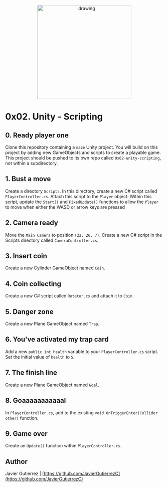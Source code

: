 <p align="center">
<img src="https://upload.wikimedia.org/wikipedia/commons/thumb/1/19/Unity_Technologies_logo.svg/275px-Unity_Technologies_logo.svg.png" alt="drawing" width="300"/>
</p>

# 0x02. Unity - Scripting

## 0. Ready player one
Clone this repository containing a ```maze``` Unity project. You will build on this project by adding new GameObjects and scripts to create a playable game. This project should be pushed to its own repo called ```0x02-unity-scripting```, not within a subdirectory.

## 1. Bust a move 
Create a directory ```Scripts```. In this directory, create a new C# script called ```PlayerController.cs```. Attach this script to the ```Player``` object. Within this script, update the ```Start()``` and ```FixedUpdate()``` functions to allow the ```Player``` to move when either the WASD or arrow keys are pressed

## 2. Camera ready 
Move the ```Main Camera``` to position ```(22, 26, 7)```. Create a new C# script in the Scripts directory called ```CameraController.cs```.

## 3. Insert coin 
Create a new Cylinder GameObject named ```Coin```.

## 4. Coin collecting 
Create a new C# script called ```Rotator.cs``` and attach it to ```Coin```.

## 5. Danger zone 
Create a new Plane GameObject named ```Trap```.

## 6. You've activated my trap card 
Add a new ```public int health``` variable to your ```PlayerController.cs``` script. Set the initial value of ```health``` to ```5```.

## 7. The finish line 
Create a new Plane GameObject named ```Goal```.

## 8. Goaaaaaaaaaaal 
In ```PlayerController.cs```, add to the existing ```void OnTriggerEnter(Collider other)``` function.

## 9. Game over 
Create an ```Update()``` function within ```PlayerController.cs```.

## Author

Javier Gutierrez  | [https://github.com/JavierGutierrezC](https://github.com/JavierGutierrezC)
